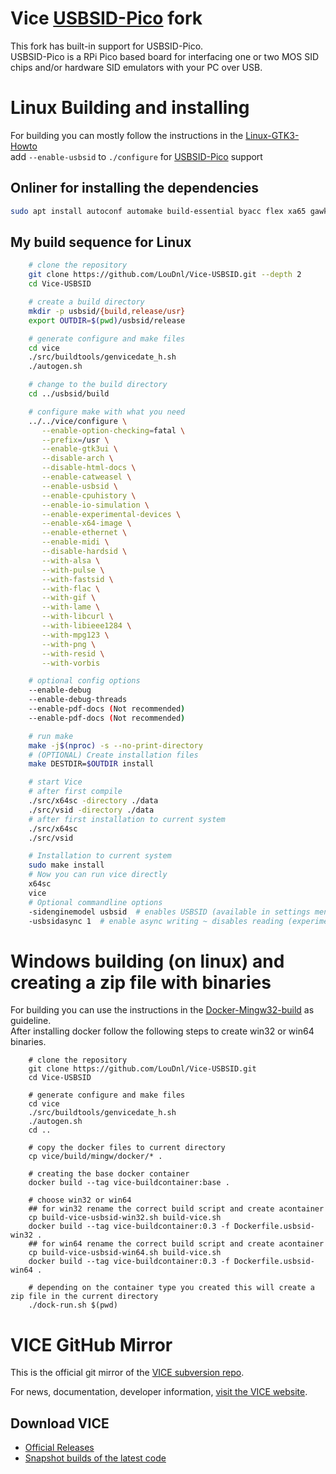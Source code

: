 # Vice [USBSID-Pico](https://github.com/LouDnl/USBSID-Pico) fork
This fork has built-in support for USBSID-Pico. \
USBSID-Pico is a RPi Pico based board for interfacing one or two MOS SID chips and/or hardware SID emulators with your PC over USB.

# Linux Building and installing
For building you can mostly follow the instructions in the [Linux-GTK3-Howto](vice/doc/building/Linux-GTK3-Howto.txt) \
add `--enable-usbsid` to `./configure` for [USBSID-Pico](https://github.com/LouDnl/USBSID-Pico) support

## Onliner for installing the dependencies
```bash
sudo apt install autoconf automake build-essential byacc flex xa65 gawk libgtk-3-dev texinfo texlive-fonts-recommended texlive-latex-extra dos2unix libpulse-dev libasound2-dev libglew-dev libcurl4-openssl-dev libevdev-dev libpng-dev libgif-dev libpcap-dev libusb-1.0-0 libusb-1.0-0-dev libusb-dev libmpg123-dev libmp3lame-dev
```

## My build sequence for Linux
```bash
    # clone the repository
    git clone https://github.com/LouDnl/Vice-USBSID.git --depth 2
    cd Vice-USBSID

    # create a build directory
    mkdir -p usbsid/{build,release/usr}
    export OUTDIR=$(pwd)/usbsid/release

    # generate configure and make files
    cd vice
    ./src/buildtools/genvicedate_h.sh
    ./autogen.sh

    # change to the build directory
    cd ../usbsid/build

    # configure make with what you need
    ../../vice/configure \
       --enable-option-checking=fatal \
       --prefix=/usr \
       --enable-gtk3ui \
       --disable-arch \
       --disable-html-docs \
       --enable-catweasel \
       --enable-usbsid \
       --enable-cpuhistory \
       --enable-io-simulation \
       --enable-experimental-devices \
       --enable-x64-image \
       --enable-ethernet \
       --enable-midi \
       --disable-hardsid \
       --with-alsa \
       --with-pulse \
       --with-fastsid \
       --with-flac \
       --with-gif \
       --with-lame \
       --with-libcurl \
       --with-libieee1284 \
       --with-mpg123 \
       --with-png \
       --with-resid \
       --with-vorbis

    # optional config options
    --enable-debug
    --enable-debug-threads
    --enable-pdf-docs (Not recommended)
    --enable-pdf-docs (Not recommended)

    # run make
    make -j$(nproc) -s --no-print-directory
    # (OPTIONAL) Create installation files
    make DESTDIR=$OUTDIR install

    # start Vice
    # after first compile
    ./src/x64sc -directory ./data
    ./src/vsid -directory ./data
    # after first installation to current system
    ./src/x64sc
    ./src/vsid

    # Installation to current system
    sudo make install
    # Now you can run vice directly
    x64sc
    vice
    # Optional commandline options
    -sidenginemodel usbsid  # enables USBSID (available in settings menu too)
    -usbsidasync 1  # enable async writing ~ disables reading (experimental)
```

# Windows building (on linux) and creating a zip file with binaries
For building you can use the instructions in the [Docker-Mingw32-build](vice/build/mingw/docker/README-docker-mingw32-build.md) as guideline.  
After installing docker follow the following steps to create win32 or win64 binaries.
``` shell
    # clone the repository
    git clone https://github.com/LouDnl/Vice-USBSID.git
    cd Vice-USBSID

    # generate configure and make files
    cd vice
    ./src/buildtools/genvicedate_h.sh
    ./autogen.sh
    cd ..

    # copy the docker files to current directory 
    cp vice/build/mingw/docker/* .

    # creating the base docker container
    docker build --tag vice-buildcontainer:base .

    # choose win32 or win64
    ## for win32 rename the correct build script and create acontainer
    cp build-vice-usbsid-win32.sh build-vice.sh
    docker build --tag vice-buildcontainer:0.3 -f Dockerfile.usbsid-win32 .
    ## for win64 rename the correct build script and create acontainer
    cp build-vice-usbsid-win64.sh build-vice.sh
    docker build --tag vice-buildcontainer:0.3 -f Dockerfile.usbsid-win64 .

    # depending on the container type you created this will create a zip file in the current directory
    ./dock-run.sh $(pwd)
```


# VICE GitHub Mirror
This is the official git mirror of the [VICE subversion repo](https://sourceforge.net/p/vice-emu/code/HEAD/tree/).

For news, documentation, developer information, [visit the VICE website](https://vice-emu.sourceforge.io/).

## Download VICE
* [Official Releases](https://vice-emu.sourceforge.io/#download)
* [Snapshot builds of the latest code](https://github.com/VICE-Team/svn-mirror/releases)
